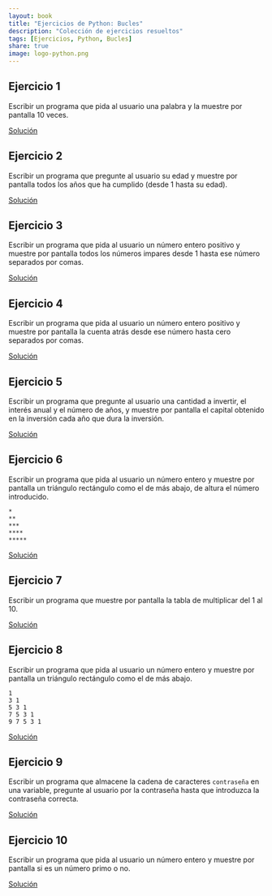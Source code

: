 ```yaml
---
layout: book
title: "Ejercicios de Python: Bucles"
description: "Colección de ejercicios resueltos"
tags: [Ejercicios, Python, Bucles]
share: true
image: logo-python.png
---
```


## Ejercicio 1

Escribir un programa que pida al usuario una palabra y la muestre por pantalla 10 veces.

<a href="https://colab.research.google.com/github/asalber/asalber.github.io/blob/master/python/ejercicios/soluciones/bucles/ejercicio1.ipynb" class="btn btn-info">Solución</a>

## Ejercicio 2

Escribir un programa que pregunte al usuario su edad y muestre por pantalla todos los años que ha cumplido (desde 1 hasta su edad).

<a href="https://colab.research.google.com/github/asalber/asalber.github.io/blob/master/python/ejercicios/soluciones/bucles/ejercicio2.ipynb" class="btn btn-info">Solución</a>

## Ejercicio 3

Escribir un programa que pida al usuario un número entero positivo y muestre por pantalla todos los números impares desde 1 hasta ese número separados por comas.

<a href="https://colab.research.google.com/github/asalber/asalber.github.io/blob/master/python/ejercicios/soluciones/bucles/ejercicio3.ipynb" class="btn btn-info">Solución</a>

## Ejercicio 4

Escribir un programa que pida al usuario un número entero positivo y muestre por pantalla la cuenta atrás desde ese número hasta cero separados por comas.

<a href="https://colab.research.google.com/github/asalber/asalber.github.io/blob/master/python/ejercicios/soluciones/bucles/ejercicio4.ipynb" class="btn btn-info">Solución</a>

## Ejercicio 5

Escribir un programa que pregunte al usuario una cantidad a invertir, el interés anual y el número de años, y muestre por pantalla el capital obtenido en la inversión cada año que dura la inversión.

<a href="https://colab.research.google.com/github/asalber/asalber.github.io/blob/master/python/ejercicios/soluciones/bucles/ejercicio5.ipynb" class="btn btn-info">Solución</a>

## Ejercicio 6

Escribir un programa que pida al usuario un número entero y muestre por pantalla un triángulo rectángulo como el de más abajo, de altura el número introducido.

```
*
**
***
****
*****
```

<a href="https://colab.research.google.com/github/asalber/asalber.github.io/blob/master/python/ejercicios/soluciones/bucles/ejercicio6.ipynb" class="btn btn-info">Solución</a>

## Ejercicio 7

Escribir un programa que muestre por pantalla la tabla de multiplicar del 1 al 10.

<a href="https://colab.research.google.com/github/asalber/asalber.github.io/blob/master/python/ejercicios/soluciones/bucles/ejercicio7.ipynb" class="btn btn-info">Solución</a>

## Ejercicio 8

Escribir un programa que pida al usuario un número entero y muestre por pantalla un triángulo rectángulo como el de más abajo.

```
1
3 1
5 3 1
7 5 3 1
9 7 5 3 1
```

<a href="https://colab.research.google.com/github/asalber/asalber.github.io/blob/master/python/ejercicios/soluciones/bucles/ejercicio8.ipynb" class="btn btn-info">Solución</a>

## Ejercicio 9

Escribir un programa que almacene la cadena de caracteres `contraseña` en una variable, pregunte al usuario por la contraseña hasta que introduzca la contraseña correcta.

<a href="https://colab.research.google.com/github/asalber/asalber.github.io/blob/master/python/ejercicios/soluciones/bucles/ejercicio9.ipynb" class="btn btn-info">Solución</a>

## Ejercicio 10

Escribir un programa que pida al usuario un número entero y muestre por pantalla si es un número primo o no.

<a href="https://colab.research.google.com/github/asalber/asalber.github.io/blob/master/python/ejercicios/soluciones/bucles/ejercicio10.ipynb" class="btn btn-info">Solución</a>
